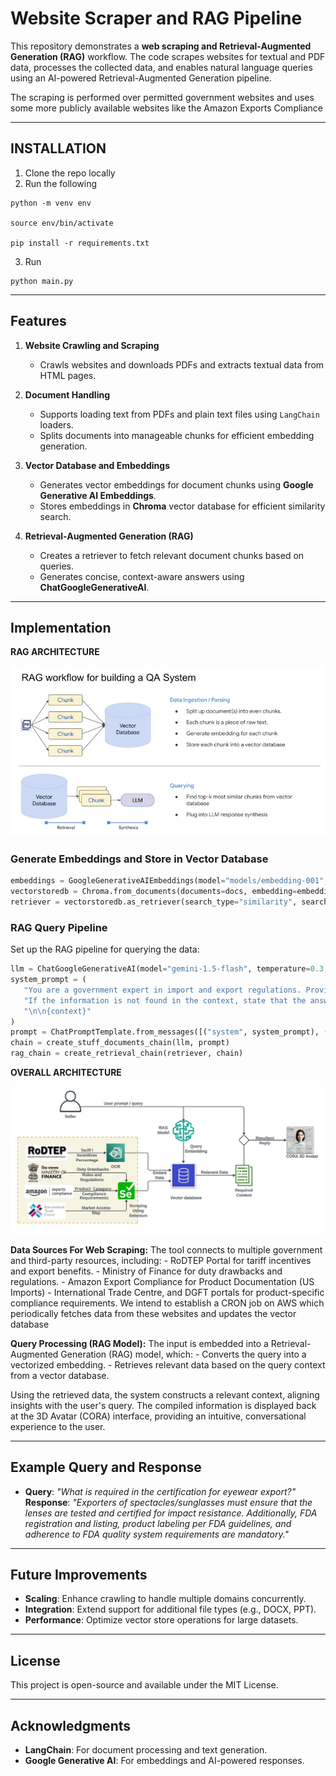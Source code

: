 # Website Scraper and RAG Pipeline 

This repository demonstrates a **web scraping and Retrieval-Augmented Generation (RAG)** workflow. The code scrapes websites for textual and PDF data, processes the collected data, and enables natural language queries using an AI-powered Retrieval-Augmented Generation pipeline.

The scraping is performed over permitted government websites and uses some more publicly available websites like the Amazon Exports Compliance

---
## INSTALLATION
  1) Clone the repo locally
  2) Run the following
```
python -m venv env

source env/bin/activate

pip install -r requirements.txt
```
  3) Run
```
python main.py
```

---

## Features

1. **Website Crawling and Scraping**  
   - Crawls websites and downloads PDFs and extracts textual data from HTML pages.

2. **Document Handling**  
   - Supports loading text from PDFs and plain text files using `LangChain` loaders.
   - Splits documents into manageable chunks for efficient embedding generation.

3. **Vector Database and Embeddings**  
   - Generates vector embeddings for document chunks using **Google Generative AI Embeddings**.
   - Stores embeddings in **Chroma** vector database for efficient similarity search.

4. **Retrieval-Augmented Generation (RAG)**  
   - Creates a retriever to fetch relevant document chunks based on queries.
   - Generates concise, context-aware answers using **ChatGoogleGenerativeAI**.

---
## Implementation

**RAG ARCHITECTURE**

![RAG](rag_arch.png)

### **Generate Embeddings and Store in Vector Database**
```python
embeddings = GoogleGenerativeAIEmbeddings(model="models/embedding-001", google_api_key=os.getenv("GOOGLE_API_KEY"))
vectorstoredb = Chroma.from_documents(documents=docs, embedding=embeddings)
retriever = vectorstoredb.as_retriever(search_type="similarity", search_kwargs={"k": 5})
```

### **RAG Query Pipeline**
Set up the RAG pipeline for querying the data:
```python
llm = ChatGoogleGenerativeAI(model="gemini-1.5-flash", temperature=0.3, google_api_key=os.getenv("GOOGLE_API_KEY"))
system_prompt = (
   "You are a government expert in import and export regulations. Provide clear, concise answers based on the provided context. "
   "If the information is not found in the context, state that the answer is unavailable. "
   "\n\n{context}"
)
prompt = ChatPromptTemplate.from_messages([("system", system_prompt), ("human", "{input}")])
chain = create_stuff_documents_chain(llm, prompt)
rag_chain = create_retrieval_chain(retriever, chain)
```

**OVERALL ARCHITECTURE**

![ARCH](arch.jpg)

**Data Sources For Web Scraping:**
The tool connects to multiple government and third-party resources, including:
	- RoDTEP Portal for tariff incentives and export benefits.
	- Ministry of Finance for duty drawbacks and regulations.
	- Amazon Export Compliance for Product Documentation (US Imports)
	- International Trade Centre, and DGFT portals for product-specific compliance requirements.
We intend to establish a CRON job on AWS which periodically fetches data from these websites and updates the vector database

**Query Processing (RAG Model):**
The input is embedded into a Retrieval-Augmented Generation (RAG) model, which:
	- Converts the query into a vectorized embedding.
	- Retrieves relevant data based on the query context from a vector database.

Using the retrieved data, the system constructs a relevant context, aligning insights with the user's query.
The compiled information is displayed back at the 3D Avatar (CORA) interface, providing an intuitive, conversational experience to the user.

---

## Example Query and Response
- **Query**: *"What is required in the certification for eyewear export?"*  
  **Response**: *"Exporters of spectacles/sunglasses must ensure that the lenses are tested and certified for impact resistance.  Additionally, FDA registration and listing, product labeling per FDA guidelines, and adherence to FDA quality system requirements are mandatory."*

---

## Future Improvements
- **Scaling**: Enhance crawling to handle multiple domains concurrently.
- **Integration**: Extend support for additional file types (e.g., DOCX, PPT).
- **Performance**: Optimize vector store operations for large datasets.

---

## License
This project is open-source and available under the MIT License.

---

## Acknowledgments
- **LangChain**: For document processing and text generation.
- **Google Generative AI**: For embeddings and AI-powered responses.



